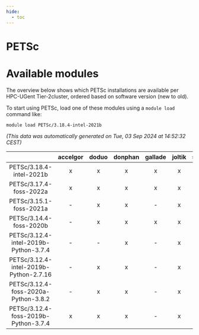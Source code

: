 ```yaml
---
hide:
  - toc
---
```


PETSc
=====

# Available modules


The overview below shows which PETSc installations are available per HPC-UGent Tier-2cluster, ordered based on software version (new to old).

To start using PETSc, load one of these modules using a `module load` command like:

```shell
module load PETSc/3.18.4-intel-2021b
```

*(This data was automatically generated on Tue, 03 Sep 2024 at 14:52:32 CEST)*  

| |accelgor|doduo|donphan|gallade|joltik|shinx|skitty|
| :---: | :---: | :---: | :---: | :---: | :---: | :---: | :---: |
|PETSc/3.18.4-intel-2021b|x|x|x|x|x|-|x|
|PETSc/3.17.4-foss-2022a|x|x|x|x|x|-|x|
|PETSc/3.15.1-foss-2021a|-|x|x|-|x|-|x|
|PETSc/3.14.4-foss-2020b|-|x|x|x|x|-|x|
|PETSc/3.12.4-intel-2019b-Python-3.7.4|-|-|x|-|x|-|-|
|PETSc/3.12.4-intel-2019b-Python-2.7.16|-|x|x|-|x|-|x|
|PETSc/3.12.4-foss-2020a-Python-3.8.2|-|x|x|-|x|-|x|
|PETSc/3.12.4-foss-2019b-Python-3.7.4|x|x|x|-|x|-|x|
